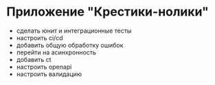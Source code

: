 # Приложение "Крестики-нолики"

 - сделать юнит и интеграционные тесты
 - настроить ci/cd
 - добавить общую обработку ошибок
 - перейти на асинхронность
 - добавить ct
 - настроить openapi
 - настроить валидацию